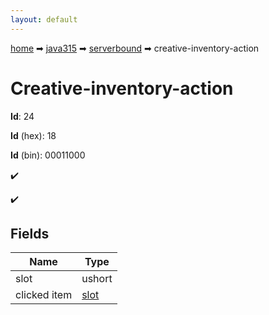 ```yaml
---
layout: default
---
```


[home](/) ➡ [java315](/protocol/java315) ➡ [serverbound](/protocol/java315/serverbound) ➡ creative-inventory-action

# Creative-inventory-action

**Id**: 24

**Id** (hex): 18

**Id** (bin): 00011000

✔️

✔️

## Fields

Name | Type
---|---
slot | ushort
clicked item | [slot](/protocol/java315/types/slot)

